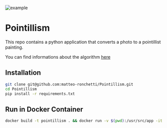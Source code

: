 ![example](/images/lake_drawing.jpg)

# Pointillism

This repo contains a python application that converts a photo to a pointillist painting.

You can find informations about the algorithm [here](https://medium.com/@matteoronchetti/https-medium-com-matteoronchetti-pointillism-with-python-and-opencv-f4274e6bbb7b)

## Installation

```bash
git clone git@github.com:matteo-ronchetti/Pointillism.git
cd Pointillism
pip install -r requirements.txt
```

## Run in Docker Container

```bash
docker build -t pointillism . && docker run -v $(pwd):/usr/src/app -it --rm pointillism python main.py images/DSC_0165.JPG
```
